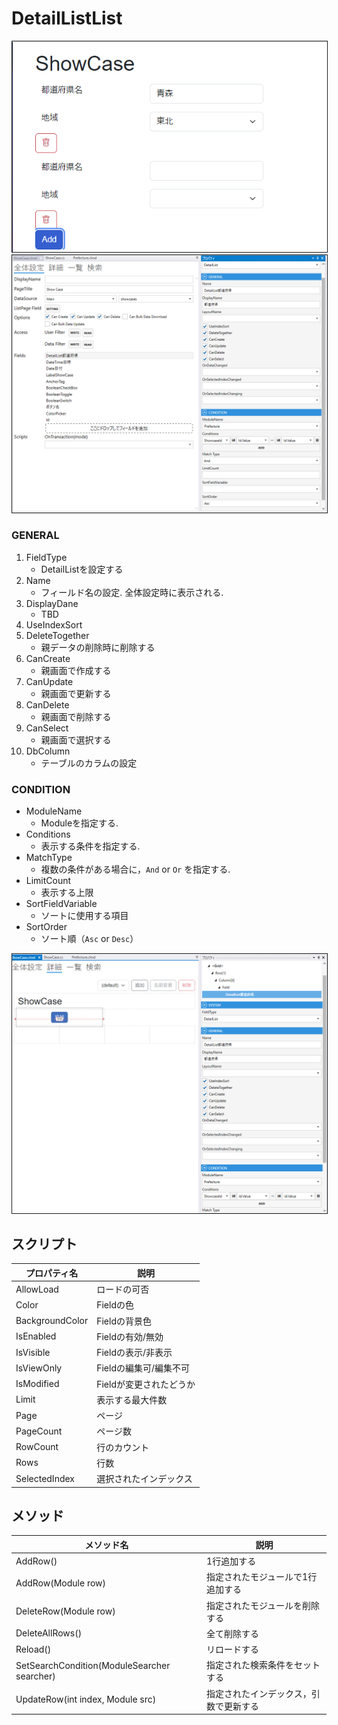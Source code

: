 # DetailListList

<img src="../../images/DetailList表示.png" alt="DetailList表示" title="DetailList表示" style="border: 1px solid;">

<img src="../../images/DetailList設定.png" alt="DetailList設定" title="DetailList設定" style="border: 1px solid;" >

### GENERAL
1. FieldType
    - DetailListを設定する
2. Name
    - フィールド名の設定. 全体設定時に表示される.
3. DisplayDane
    - TBD
4. UseIndexSort
5. DeleteTogether
   - 親データの削除時に削除する
6. CanCreate
   - 親画面で作成する
7. CanUpdate
   - 親画面で更新する
8. CanDelete
   - 親画面で削除する
9. CanSelect
   - 親画面で選択する
10. DbColumn
    - テーブルのカラムの設定

### CONDITION
- ModuleName
  - Moduleを指定する.
- Conditions
  - 表示する条件を指定する.
- MatchType
  - 複数の条件がある場合に，`And` or `Or` を指定する.
- LimitCount
  - 表示する上限
- SortFieldVariable
  - ソートに使用する項目
- SortOrder
  - ソート順（`Asc` or `Desc`）
<img src="../../images/DetailList詳細.png" alt="DetailList詳細" title="DetailList詳細" style="border: 1px solid;">


## スクリプト
| プロパティ名          | 説明             |
|-----------------|----------------|
| AllowLoad       | ロードの可否         |
| Color           | Fieldの色        |
| BackgroundColor | Fieldの背景色      | 
| IsEnabled       | Fieldの有効/無効    |
| IsVisible       | Fieldの表示/非表示   |
| IsViewOnly      | Fieldの編集可/編集不可 |
| IsModified      | Fieldが変更されたどうか |
| Limit           | 表示する最大件数       |
| Page            | ページ            |
| PageCount       | ページ数           |
| RowCount        | 行のカウント         |
| Rows            | 行数             |
| SelectedIndex   | 選択されたインデックス    |

## メソッド
| メソッド名                                       | 説明                  |
|---------------------------------------------|---------------------|
| AddRow()                                    | 1行追加する              |
| AddRow(Module row)                          | 指定されたモジュールで1行追加する   |
| DeleteRow(Module row)                       | 指定されたモジュールを削除する     |
| DeleteAllRows()                             | 全て削除する              |
| Reload()                                    | リロードする              |
| SetSearchCondition(ModuleSearcher searcher) | 指定された検索条件をセットする     |
| UpdateRow(int index, Module src)            | 指定されたインデックス，引数で更新する |
